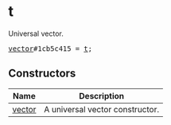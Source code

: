 # t

Universal vector.

<pre>
<a href="../constructor/vector.md">vector</a>#1cb5c415 = <a href="../type/t.md">t</a>;
</pre>

## Constructors

| Name | Description |
|------|-------------|
| [vector](../constructor/vector.md) | A universal vector constructor. |

